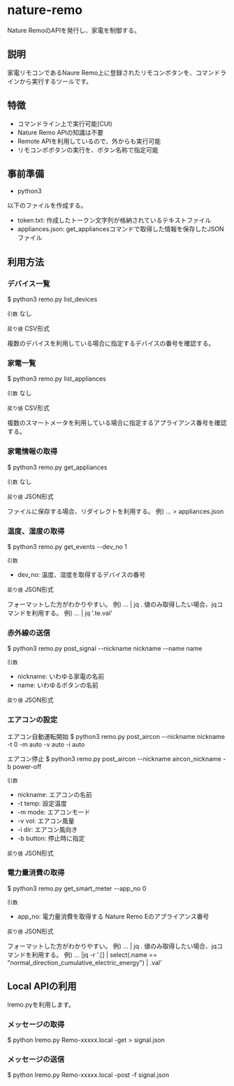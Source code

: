 # nature-remo

Nature RemoのAPIを発行し、家電を制御する。

## 説明

家電リモコンであるNaure Remo上に登録されたリモコンボタンを、コマンドラインから実行するツールです。

## 特徴

- コマンドライン上で実行可能(CUI)
- Nature Remo APIの知識は不要
- Remote APIを利用しているので、外からも実行可能
- リモコンボボタンの実行を、ボタン名称で指定可能

## 事前準備

- python3

以下のファイルを作成する。

- token.txt: 作成したトークン文字列が格納されているテキストファイル
- appliances.json: get_appliancesコマンドで取得した情報を保存したJSONファイル

## 利用方法

### デバイス一覧

$ python3 remo.py list_devices

`引数`
なし

`戻り値`
CSV形式

複数のデバイスを利用している場合に指定するデバイスの番号を確認する。

### 家電一覧

$ python3 remo.py list_appliances

`引数`
なし

`戻り値`
CSV形式

複数のスマートメータを利用している場合に指定するアプライアンス番号を確認する。

### 家電情報の取得

$ python3 remo.py get_appliances

`引数`
なし

`戻り値`
JSON形式

ファイルに保存する場合、リダイレクトを利用する。 例) ... > appliances.json

### 温度、湿度の取得

$ python3 remo.py get_events --dev_no 1

`引数`
- dev_no: 温度、湿度を取得するデバイスの番号

`戻り値`
JSON形式

フォーマットした方がわかりやすい。 例) ... | jq .
値のみ取得したい場合、jqコマンドを利用する。 例) ... | jq '.te.val'

### 赤外線の送信

$ python3 remo.py post_signal --nickname nickname --name name

`引数`
- nickname: いわゆる家電の名前
- name: いわゆるボタンの名前

`戻り値`
JSON形式

### エアコンの設定

エアコン自動運転開始
$ python3 remo.py post_aircon --nickname nickname -t 0 -m auto -v auto -i auto

エアコン停止
$ python3 remo.py post_aircon --nickname aircon_nickname -b power-off

`引数`
- nickname: エアコンの名前
- -t temp: 設定温度
- -m mode: エアコンモード
- -v vol: エアコン風量
- -i dir: エアコン風向き
- -b button: 停止時に指定

`戻り値`
JSON形式

### 電力量消費の取得

$ python3 remo.py get_smart_meter --app_no 0

`引数`
- app_no: 電力量消費を取得する Nature Remo Eのアプライアンス番号

`戻り値`
JSON形式

フォーマットした方がわかりやすい。 例) ... | jq .
値のみ取得したい場合、jqコマンドを利用する。 例) ... |jq -r '.[] | select(.name == "normal_direction_cumulative_electric_energy") | .val'

## Local APIの利用

lremo.pyを利用します。

### メッセージの取得

$ python lremo.py Remo-xxxxx.local -get > signal.json

### メッセージの送信

$ python lremo.py Remo-xxxxx.local -post -f signal.json
